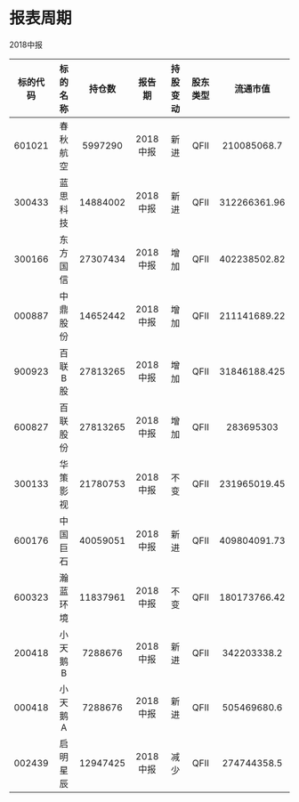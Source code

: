 # 报表周期 

2018中报

| 标的代码 | 标的名称 | 持仓数 | 报告期 | 持股变动 | 股东类型 | 流通市值 |
|:--:|:--:|:--:|:--:|:--:|:--:|:--:|
|601021|春秋航空|5997290|2018中报|新进|QFII|210085068.7|
|300433|蓝思科技|14884002|2018中报|新进|QFII|312266361.96|
|300166|东方国信|27307434|2018中报|增加|QFII|402238502.82|
|000887|中鼎股份|14652442|2018中报|增加|QFII|211141689.22|
|900923|百联B股|27813265|2018中报|增加|QFII|31846188.425|
|600827|百联股份|27813265|2018中报|增加|QFII|283695303|
|300133|华策影视|21780753|2018中报|不变|QFII|231965019.45|
|600176|中国巨石|40059051|2018中报|新进|QFII|409804091.73|
|600323|瀚蓝环境|11837961|2018中报|不变|QFII|180173766.42|
|200418|小天鹅B|7288676|2018中报|新进|QFII|342203338.2|
|000418|小天鹅A|7288676|2018中报|新进|QFII|505469680.6|
|002439|启明星辰|12947425|2018中报|减少|QFII|274744358.5|